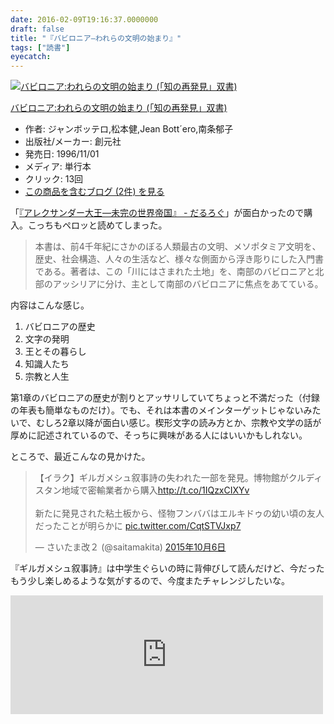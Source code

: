 ```yaml
---
date: 2016-02-09T19:16:37.0000000
draft: false
title: "『バビロニア―われらの文明の始まり』"
tags: ["読書"]
eyecatch: 
---
```

<p><div class="hatena-asin-detail"><a href="http://www.amazon.co.jp/exec/obidos/ASIN/4422211226/bestylesnet-22/"><img src="https://images-fe.ssl-images-amazon.com/images/I/518QBJNDVSL._SL160_.jpg" class="hatena-asin-detail-image" alt="バビロニア:われらの文明の始まり (「知の再発見」双書)" title="バビロニア:われらの文明の始まり (「知の再発見」双書)"></a><div class="hatena-asin-detail-info"><p class="hatena-asin-detail-title"><a href="http://www.amazon.co.jp/exec/obidos/ASIN/4422211226/bestylesnet-22/">バビロニア:われらの文明の始まり (「知の再発見」双書)</a></p><ul><li><span class="hatena-asin-detail-label">作者:</span> ジャンボッテロ,松本健,Jean Bott´ero,南条郁子</li><li><span class="hatena-asin-detail-label">出版社/メーカー:</span> 創元社</li><li><span class="hatena-asin-detail-label">発売日:</span> 1996/11/01</li><li><span class="hatena-asin-detail-label">メディア:</span> 単行本</li><li> <span class="hatena-asin-detail-label">クリック</span>: 13回</li><li><a href="http://d.hatena.ne.jp/asin/4422211226/bestylesnet-22" target="_blank">この商品を含むブログ (2件) を見る</a></li></ul></div><div class="hatena-asin-detail-foot"></div></div></p><p>「<a href="https://blog.daruyanagi.jp/entry/2016/02/04/235553">&#x300E;&#x30A2;&#x30EC;&#x30AF;&#x30B5;&#x30F3;&#x30C0;&#x30FC;&#x5927;&#x738B;&#x2015;&#x672A;&#x5B8C;&#x306E;&#x4E16;&#x754C;&#x5E1D;&#x56FD;&#x300F; - &#x3060;&#x308B;&#x308D;&#x3050;</a>」が面白かったので購入。こっちもペロッと読めてしまった。</p>

<blockquote>
<p>本書は、前4千年紀にさかのぼる人類最古の文明、メソポタミア文明を、歴史、社会構造、人々の生活など、様々な側面から浮き彫りにした入門書である。著者は、この「川にはさまれた土地」を、南部のバビロニアと北部のアッシリアに分け、主として南部のバビロニアに焦点をあてている。</p>

</blockquote>
<p>内容はこんな感じ。</p>

<ol>
<li>バビロニアの歴史</li>
<li>文字の発明</li>
<li>王とその暮らし</li>
<li>知識人たち</li>
<li>宗教と人生</li>
</ol><p>第1章のバビロニアの歴史が割りとアッサリしていてちょっと不満だった（付録の年表も簡単なものだけ）。でも、それは本書のメインターゲットじゃないみたいで、むしろ2章以降が面白い感じ。楔形文字の読み方とか、宗教や文学の話が厚めに記述されているので、そっちに興味がある人にはいいかもしれない。</p><p>ところで、最近こんなの見かけた。</p><p><blockquote class="twitter-tweet" data-lang="ja"><p lang="ja" dir="ltr">【イラク】ギルガメシュ叙事詩の失われた一部を発見。博物館がクルディスタン地域で密輸業者から購入<a href="http://t.co/1IQzxCIXYv">http://t.co/1IQzxCIXYv</a><br><br>新たに発見された粘土板から、怪物フンババはエルキドゥの幼い頃の友人だったことが明らかに <a href="http://t.co/CqtSTVJxp7">pic.twitter.com/CqtSTVJxp7</a></p>&mdash; さいたま改２ (@saitamakita) <a href="https://twitter.com/saitamakita/status/651239408654422016?ref_src=twsrc%5Etfw">2015年10月6日</a></blockquote><script async src="https://platform.twitter.com/widgets.js" charset="utf-8"></script></p><p>『ギルガメシュ叙事詩』は中学生ぐらいの時に背伸びして読んだけど、今だったもう少し楽しめるような気がするので、今度またチャレンジしたいな。</p><p><iframe src="https://hatenablog-parts.com/embed?url=https%3A%2F%2Fblog.daruyanagi.jp%2Fentry%2F2014%2F12%2F17%2F194006" title="『シュメル神話の世界』『シュメル』 - だるろぐ" class="embed-card embed-blogcard" scrolling="no" frameborder="0" style="display: block; width: 100%; height: 190px; max-width: 500px; margin: 10px 0px;"></iframe></p>
